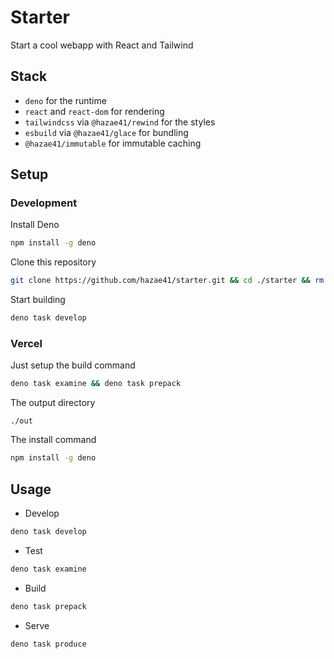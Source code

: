 # Starter

Start a cool webapp with React and Tailwind

## Stack

- `deno` for the runtime
- `react` and `react-dom` for rendering
- `tailwindcss` via `@hazae41/rewind` for the styles
- `esbuild` via `@hazae41/glace` for bundling
- `@hazae41/immutable` for immutable caching

## Setup

### Development

Install Deno

```bash
npm install -g deno
```

Clone this repository

```bash
git clone https://github.com/hazae41/starter.git && cd ./starter && rm -rf ./.git && git init
```

Start building

```bash
deno task develop
```

### Vercel

Just setup the build command

```bash
deno task examine && deno task prepack
```

The output directory

```path
./out
```

The install command

```bash
npm install -g deno
```

## Usage

- Develop

```bash
deno task develop
```


- Test

```bash
deno task examine
```


- Build

```bash
deno task prepack
```

- Serve

```bash
deno task produce
```